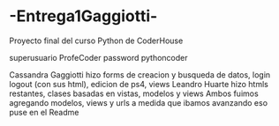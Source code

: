 # -Entrega1Gaggiotti-
Proyecto final del curso Python de CoderHouse

superusuario ProfeCoder password pythoncoder

Cassandra Gaggiotti hizo forms de creacion y busqueda de datos, login logout (con sus html), edicion de ps4, views Leandro Huarte hizo htmls restantes, clases basadas en vistas, modelos y views Ambos fuimos agregando modelos, views y urls a medida que ibamos avanzando eso puse en el Readme
